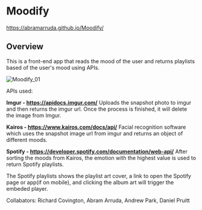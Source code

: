# Moodify

https://abramarruda.github.io/Moodify/

## Overview

This is a front-end app that reads the mood of the user and returns playlists based of the user's mood using APIs.

![Moodify_01](assets/images/moodify_01.png)

APIs used:

**Imgur - https://apidocs.imgur.com/**
Uploads the snapshot photo to imgur and then returns the imgur url. Once the process is finished, it will delete the image from Imgur.

**Kairos - https://www.kairos.com/docs/api/**
Facial recognition software which uses the snapshot image url from imgur and returns an object of different moods.

**Spotify - https://developer.spotify.com/documentation/web-api/**
After sorting the moods from Kairos, the emotion with the highest value is used to return Spotify playlists.

The Spotify playlists shows the playlist art cover, a link to open the Spotify page or app(if on mobile), and clicking the album art will trigger the embeded player.

Collabators: Richard Covington, Abram Arruda, Andrew Park, Daniel Pruitt

